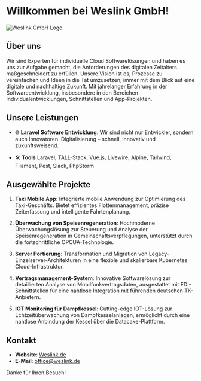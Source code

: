 # Willkommen bei Weslink GmbH!

![Weslink GmbH Logo](https://weslink.de/wp-content/uploads/2021/07/weslink_logo.svg)

## Über uns

Wir sind Experten für individuelle Cloud Softwarelösungen und haben es uns zur Aufgabe gemacht, die Anforderungen des digitalen Zeitalters maßgeschneidert zu erfüllen. Unsere Vision ist es, Prozesse zu vereinfachen und Ideen in die Tat umzusetzen, immer mit dem Blick auf eine digitale und nachhaltige Zukunft. Mit jahrelanger Erfahrung in der Softwareentwicklung, insbesondere in den Bereichen Individualentwicklungen, Schnittstellen und App-Projekten.

## Unsere Leistungen

- 🌐 **Laravel Software Entwicklung**: Wir sind nicht nur Entwickler, sondern auch Innovatoren. Digitalisierung – schnell, innovativ und zukunftsweisend.
  
  
- 🛠  **Tools** Laravel, TALL-Stack, Vue.js, Livewire, Alpine, Tailwind, Filament, Pest, Slack, PhpStorm  

## Ausgewählte Projekte

1. **Taxi Mobile App**: Integrierte mobile Anwendung zur Optimierung des Taxi-Geschäfts. Bietet effizientes Flottenmanagement, präzise Zeiterfassung und intelligente Fahrtenplanung.

2. **Überwachung von Speisenregeneration**: Hochmoderne Überwachungslösung zur Steuerung und Analyse der Speisenregeneration in Gemeinschaftsverpflegungen, unterstützt durch die fortschrittliche OPCUA-Technologie.

3. **Server Portierung**: Transformation und Migration von Legacy-Einzelserver-Architekturen in eine flexible und skalierbare Kubernetes Cloud-Infrastruktur.

4. **Vertragsmanagement-System**: Innovative Softwarelösung zur detaillierten Analyse von Mobilfunkvertragsdaten, ausgestattet mit EDI-Schnittstellen für eine nahtlose Integration mit führenden deutschen TK-Anbietern.

5. **IOT Monitoring für Dampfkessel**: Cutting-edge IOT-Lösung zur Echtzeitüberwachung von Dampfkesselanlagen, ermöglicht durch eine nahtlose Anbindung der Kessel über die Datacake-Plattform.




## Kontakt

- **Website**: [Weslink.de](https://weslink.de/)
- **E-Mail**: office@weslink.de

Danke für Ihren Besuch!
